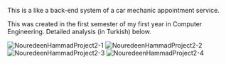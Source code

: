 This is a like a back-end system of a car mechanic appointment service.

This was created in the first semester of my first year in Computer Engineering. Detailed analysis (in Turkish) below.

![NouredeenHammadProject2-1](https://github.com/NouredeenM17/car-breakdown-rendezvous-system/assets/107249282/78eafe01-fd63-40f2-b6ca-31347b49ea23)
![NouredeenHammadProject2-2](https://github.com/NouredeenM17/car-breakdown-rendezvous-system/assets/107249282/dc0ed2fb-2e41-41db-abc0-944dcd5652fc)
![NouredeenHammadProject2-3](https://github.com/NouredeenM17/car-breakdown-rendezvous-system/assets/107249282/4247a028-da0a-4878-bda5-0b81b78fd404)
![NouredeenHammadProject2-4](https://github.com/NouredeenM17/car-breakdown-rendezvous-system/assets/107249282/3cf49a55-e48f-4b49-a4a5-515d449817b0)
